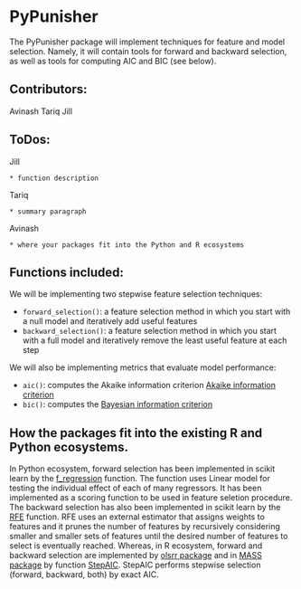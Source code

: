 # PyPunisher

The PyPunisher package will implement techniques for feature and model selection. Namely, it will contain tools for forward and backward selection, as well as tools for computing AIC and BIC (see below). 


## Contributors: 

Avinash
Tariq
Jill


## ToDos:

Jill

    * function description
    
Tariq

    * summary paragraph
    
Avinash 

    * where your packages fit into the Python and R ecosystems


## Functions included:

We will be implementing two stepwise feature selection techniques:
- `forward_selection()`: a feature selection method in which you start with a null model and iteratively add useful features 
- `backward_selection()`: a feature selection method in which you start with a full model and iteratively remove the least useful feature at each step

We will also be implementing metrics that evaluate model performance: 
- `aic()`: computes the Akaike information criterion [Akaike information criterion](https://en.wikipedia.org/wiki/Akaike_information_criterion)
- `bic()`: computes the [Bayesian information criterion](https://en.wikipedia.org/wiki/Bayesian_information_criterion) 



## How the packages fit into the existing R and Python ecosystems.

In Python ecosystem, forward selection has been implemented in scikit learn by the
[f_regression](http://scikit-learn.org/stable/modules/generated/sklearn.feature_selection.f_regression.html) function. The function uses Linear model for testing the individual effect of each of many regressors. It has been implemented as a scoring function to be used in feature seletion procedure. The backward selection has also been implemented in scikit learn by the [RFE](http://scikit-learn.org/stable/modules/generated/sklearn.feature_selection.RFE.html) function. RFE uses an external estimator that assigns weights to features and it prunes the number of features by recursively considering smaller and smaller sets of features until the desired number of features to select is eventually reached. Whereas, in R ecosystem, forward and backward selection are implemented by [olsrr package](https://cran.r-project.org/web/packages/olsrr/)
and in [MASS package](https://cran.r-project.org/web/packages/MASS/MASS.pdf) by function
[StepAIC](https://stat.ethz.ch/R-manual/R-devel/library/MASS/html/stepAIC.html). StepAIC performs stepwise selection (forward, backward, both) by exact AIC.

